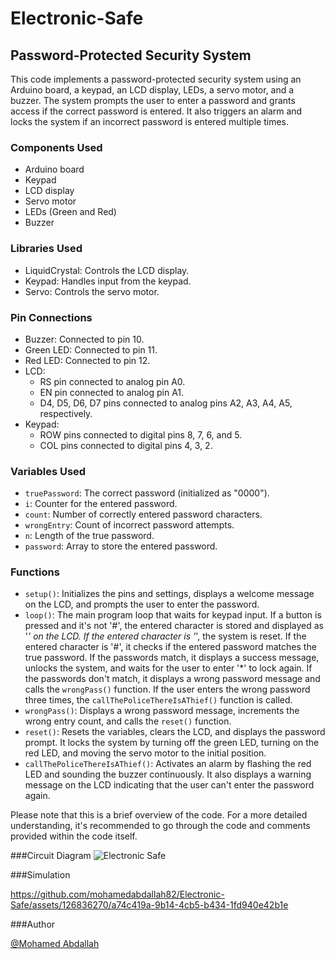 # Electronic-Safe

## Password-Protected Security System

This code implements a password-protected security system using an Arduino board, a keypad, an LCD display, LEDs, a servo motor, and a buzzer. The system prompts the user to enter a password and grants access if the correct password is entered. It also triggers an alarm and locks the system if an incorrect password is entered multiple times.

### Components Used
- Arduino board
- Keypad
- LCD display
- Servo motor
- LEDs (Green and Red)
- Buzzer

### Libraries Used
- LiquidCrystal: Controls the LCD display.
- Keypad: Handles input from the keypad.
- Servo: Controls the servo motor.

### Pin Connections
- Buzzer: Connected to pin 10.
- Green LED: Connected to pin 11.
- Red LED: Connected to pin 12.
- LCD:
  - RS pin connected to analog pin A0.
  - EN pin connected to analog pin A1.
  - D4, D5, D6, D7 pins connected to analog pins A2, A3, A4, A5, respectively.
- Keypad:
  - ROW pins connected to digital pins 8, 7, 6, and 5.
  - COL pins connected to digital pins 4, 3, 2.

### Variables Used
- `truePassword`: The correct password (initialized as "0000").
- `i`: Counter for the entered password.
- `count`: Number of correctly entered password characters.
- `wrongEntry`: Count of incorrect password attempts.
- `n`: Length of the true password.
- `password`: Array to store the entered password.

### Functions
- `setup()`: Initializes the pins and settings, displays a welcome message on the LCD, and prompts the user to enter the password.
- `loop()`: The main program loop that waits for keypad input. If a button is pressed and it's not '#', the entered character is stored and displayed as '*' on the LCD. If the entered character is '*', the system is reset. If the entered character is '#', it checks if the entered password matches the true password. If the passwords match, it displays a success message, unlocks the system, and waits for the user to enter '*' to lock again. If the passwords don't match, it displays a wrong password message and calls the `wrongPass()` function. If the user enters the wrong password three times, the `callThePoliceThereIsAThief()` function is called.
- `wrongPass()`: Displays a wrong password message, increments the wrong entry count, and calls the `reset()` function.
- `reset()`: Resets the variables, clears the LCD, and displays the password prompt. It locks the system by turning off the green LED, turning on the red LED, and moving the servo motor to the initial position.
- `callThePoliceThereIsAThief()`: Activates an alarm by flashing the red LED and sounding the buzzer continuously. It also displays a warning message on the LCD indicating that the user can't enter the password again.

Please note that this is a brief overview of the code. For a more detailed understanding, it's recommended to go through the code and comments provided within the code itself.

###Circuit Diagram
![Electronic Safe](https://github.com/mohamedabdallah82/Electronic-Safe/assets/126836270/ec524727-b32c-4bac-ab39-4b5084a61deb)

###Simulation


https://github.com/mohamedabdallah82/Electronic-Safe/assets/126836270/a74c419a-9b14-4cb5-b434-1fd940e42b1e


###Author

[@Mohamed Abdallah](https://github.com/mohamedabdallah82)
